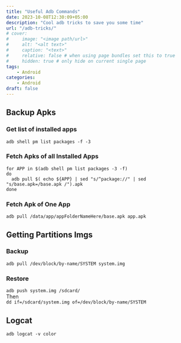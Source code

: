 ```yaml
---
title: "Useful Adb Commands"
date: 2023-10-08T12:30:09+05:00
description: "Cool adb tricks to save you some time"
url: "/adb-tricks/"
# cover:
#     image: "<image path/url>"
#     alt: "<alt text>"
#     caption: "<text>"
#     relative: false # when using page bundles set this to true
#     hidden: true # only hide on current single page
tags:
    - Android
categories:
    - Android
draft: false
---
```

## Backup Apks
### Get list of installed apps
`adb shell pm list packages -f -3`
### Fetch Apks of all Installed Apps
```
for APP in $(adb shell pm list packages -3 -f)
do
  adb pull $( echo ${APP} | sed "s/^package://" | sed "s/base.apk=/base.apk /").apk
done
```
### Fetch Apk of One App
`adb pull /data/app/appFolderNameHere/base.apk app.apk`
## Getting Partitions Imgs
### Backup
`adb pull /dev/block/by-name/SYSTEM system.img`
### Restore
`adb push system.img /sdcard/`  
Then  
`dd if=/sdcard/system.img of=/dev/block/by-name/SYSTEM`

## Logcat
`adb logcat -v color`
